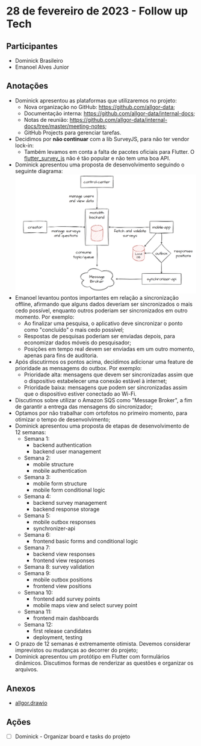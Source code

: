 # 28 de fevereiro de 2023 - Follow up Tech

## Participantes
- Dominick Brasileiro
- Emanoel Alves Junior

## Anotações
- Dominick apresentou as plataformas que utilizaremos no projeto:
  - Nova organização no GitHub: https://github.com/allgor-data;
  - Documentação interna: https://github.com/allgor-data/internal-docs;
  - Notas de reunião: https://github.com/allgor-data/internal-docs/tree/master/meeting-notes;
  - GitHub Projects para gerenciar tarefas.
- Decidimos por **não continuar** com a lib SurveyJS, para não ter vendor lock-in:
  - Também levamos em conta a falta de pacotes oficiais para Flutter.
    O [flutter_survey_js](https://pub.dev/packages/flutter_survey_js) não é tão popular e não tem uma boa API.
- Dominick apresentou uma proposta de desenvolvimento seguindo o seguinte diagrama:\
  <img alt="architecture overview diagram" src="../assets/architecture-overview.png" width="700" title="architecture overview" />
- Emanoel levantou pontos importantes em relação a sincronização offline, afirmando que alguns dados
  deveriam ser sincronizados o mais cedo possível, enquanto outros poderiam ser sincronizados em outro momento. Por exemplo:
  - Ao finalizar uma pesquisa, o aplicativo deve sincronizar o ponto como "concluído" o mais cedo possível;
  - Respostas de pesquisas poderiam ser enviadas depois, para economizar dados móveis do pesquisador;
  - Posições em tempo real devem ser enviadas em um outro momento, apenas para fins de auditoria.
- Após discutirmos os pontos acima, decidimos adicionar uma feature de prioridade as mensagems do outbox. Por exemplo:
  - Prioridade alta: mensagens que devem ser sincronizadas assim que o dispositivo estabelecer uma conexão estável à internet;
  - Prioridade baixa: mensagens que podem ser sincronizadas assim que o dispositivo estiver conectado ao Wi-Fi.
- Discutimos sobre utilizar o Amazon SQS como "Message Broker", a fim de garantir a entrega das mensagens do sincronizador;
- Optamos por não trabalhar com ortofotos no primeiro momento, para otimizar o tempo de desenvolvimento;
- Dominick apresentou uma proposta de etapas de desenvolvimento de 12 semanas:
  - Semana 1:
    - backend authentication 
    - backend user management
  - Semana 2:
    - mobile structure 
    - mobile authentication
  - Semana 3:
    - mobile form structure 
    - mobile form conditional logic
  - Semana 4:
    - backend survey management 
    - backend response storage
  - Semana 5:
    - mobile outbox responses 
    - synchronizer-api
  - Semana 6:
    - frontend basic forms and conditional logic
  - Semana 7:
    - backend view responses 
    - frontend view responses
  - Semana 8: survey validation
  - Semana 9:
    - mobile outbox positions 
    - frontend view positions
  - Semana 10:
    - frontend add survey points 
    - mobile maps view and select survey point
  - Semana 11:
    - frontend main dashboards
  - Semana 12:
    - first release candidates 
    - deployment, testing
- O prazo de 12 semanas é extremamente otimista. Devemos considerar imprevistos ou mudanças ao decorrer do projeto;
- Dominick apresentou um protótipo em Flutter com formulários dinâmicos.
  Discutimos formas de renderizar as questões e organizar os arquivos.

## Anexos
- [allgor.drawio](../assets/allgor.drawio)

## Ações
- [ ] Dominick - Organizar board e tasks do projeto
